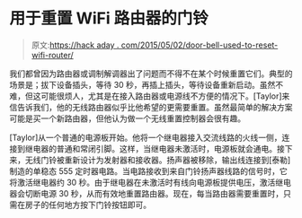 # 用于重置 WiFi 路由器的门铃

> 原文:[https://hack aday . com/2015/05/02/door-bell-used-to-reset-wifi-router/](https://hackaday.com/2015/05/02/door-bell-used-to-reset-wifi-router/)

我们都曾因为路由器或调制解调器出了问题而不得不在某个时候重置它们。典型的场景是；拔下设备插头，等待 30 秒，再插上插头，等待设备重新启动。虽然不难，但这可能很烦人，尤其是在接入路由器或电源线不方便的情况下。[Taylor]来信告诉我们，他的无线路由器似乎比他希望的更需要重置。虽然最简单的解决方案可能是买一个新路由器，但他认为做一个无线重置控制器会很有趣。

[Taylor]从一个普通的电源板开始。他将一个继电器接入交流线路的火线一侧，连接到继电器的普通和常闭引脚。这样，当继电器未激活时，电源板就会通电。接下来，无线门铃被重新设计为发射器和接收器。扬声器被移除，输出线连接到[泰勒]制造的单稳态 555 定时器电路。当电路接收到来自门铃扬声器线路的信号时，它将激活继电器约 30 秒。由于继电器在未激活时有线向电源板提供电压，激活继电器会切断电源 30 秒，从而有效地重置路由器。现在，每当路由器需要重置时，只需在房子的任何地方按下门铃按钮即可。